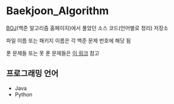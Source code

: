 # Baekjoon_Algorithm

[BOJ](https://www.acmicpc.net/)(백준 알고리즘 홈페이지)에서 풀었던 소스 코드(언어별로 정리) 저장소

파일 이름 또는 패키지 이름은 각 백준 문제 번호에 해당 됨

푼 문제들 또는 못 푼 문제들은 [이 링크](https://www.acmicpc.net/user/gustn8523) 참고

## 프로그래밍 언어

* Java
* Python
